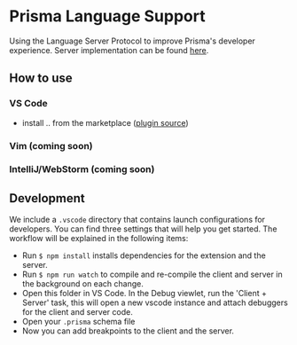# Prisma Language Support

Using the Language Server Protocol to improve Prisma's developer experience.
Server implementation can be found [here](server).

## How to use

### VS Code

- install .. from the marketplace ([plugin source](clients/vscode))

### Vim (coming soon)

### IntelliJ/WebStorm (coming soon)

## Development

We include a `.vscode` directory that contains launch configurations for developers.
You can find three settings that will help you get started. The workflow will be
explained in the following items:

- Run `$ npm install` installs dependencies for the extension and the server.
- Run `$ npm run watch` to compile and re-compile the client and server in the background on each change.
- Open this folder in VS Code. In the Debug viewlet, run the 'Client + Server' task, this will open a new vscode instance and attach debuggers for the client and server code.
- Open your `.prisma` schema file
- Now you can add breakpoints to the client and the server.
